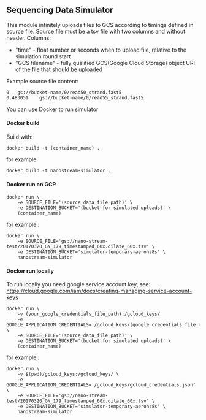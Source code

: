 ## Sequencing Data Simulator

This module infinitely uploads files to GCS according to timings defined in source file.
Source file must be a tsv file with two columns and without header.
Columns:
- "time" - float number or seconds when to upload file, relative to the simulation round start
- "GCS filename" - fully qualified GCS(Google Cloud Storage) object URI of the file that should be uploaded

Example source file content:

```
0	gs://bucket-name/0/read50_strand.fast5
0.483051	gs://bucket-name/0/read55_strand.fast5
```


You can use Docker to run simulator

#### Docker build


Build with:

```
docker build -t (container_name) .
```

for example:

```     
docker build -t nanostream-simulator .
```

#### Docker run on GCP

```
docker run \
    -e SOURCE_FILE='(source_data_file_path)' \
    -e DESTINATION_BUCKET='(bucket for simulated uploads)' \
    (container_name)
```

for example :

``` 
docker run \
    -e SOURCE_FILE='gs://nano-stream-test/20170320_GN_179_timestamped_60x.dilate_60x.tsv' \
    -e DESTINATION_BUCKET='simulator-temporary-aerohs8s' \
    nanostream-simulator

```

#### Docker run locally

To run locally you need google service account key, see: https://cloud.google.com/iam/docs/creating-managing-service-account-keys

```
docker run \
    -v (your_google_credentials_file_path):/gcloud_keys/
    -e GOOGLE_APPLICATION_CREDENTIALS='/gcloud_keys/(google_credentials_file_name)' \
    -e SOURCE_FILE='(source_data_file_path)' \
    -e DESTINATION_BUCKET='(bucket for simulated uploads)' \
    (container_name)
```

for example :

``` 
docker run \
    -v $(pwd)/gcloud_keys:/gcloud_keys/ \
    -e GOOGLE_APPLICATION_CREDENTIALS='/gcloud_keys/gcloud_credentials.json' \
    -e SOURCE_FILE='gs://nano-stream-test/20170320_GN_179_timestamped_60x.dilate_60x.tsv' \
    -e DESTINATION_BUCKET='simulator-temporary-aerohs8s' \
    nanostream-simulator

```

